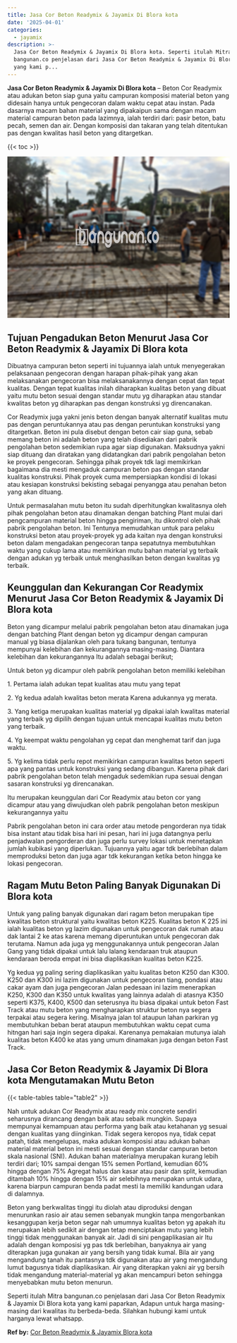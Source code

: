 ```yaml
---
title: Jasa Cor Beton Readymix & Jayamix Di Blora kota
date: '2025-04-01'
categories:
  - jayamix
description: >-
  Jasa Cor Beton Readymix & Jayamix Di Blora kota. Seperti itulah Mitra
  bangunan.co penjelasan dari Jasa Cor Beton Readymix & Jayamix Di Blora kota
  yang kami p...
---
```


**Jasa Cor Beton Readymix & Jayamix Di Blora kota** – Beton Cor Readymix atau adukan beton siap guna yaitu campuran komposisi material beton yang didesain hanya untuk pengecoran dalam waktu cepat atau instan. Pada dasarnya macam bahan material yang dipakaipun sama dengan macam material campuran beton pada lazimnya, ialah terdiri dari: pasir beton, batu pecah, semen dan air. Dengan komposisi dan takaran yang telah ditentukan pas dengan kwalitas hasil beton yang ditargetkan.

{{< toc >}}

![Jasa Cor Beton Readymix & Jayamix Di Blora kota](/images/jasa-cor-readymix-47.png)

## Tujuan Pengadukan Beton Menurut Jasa Cor Beton Readymix & Jayamix Di Blora kota

Dibuatnya campuran beton seperti ini tujuannya ialah untuk menyegerakan pelaksanaan pengecoran dengan harapan pihak-pihak yang akan melaksanakan pengecoran bisa melaksanakannya dengan cepat dan tepat kualitas. Dengan tepat kualitas inilah diharapkan kualitas beton yang dibuat yaitu mutu beton sesuai dengan standar mutu yg diharapkan atau standar kwalitas beton yg diharapkan pas dengan konstruksi yg direncanakan.

Cor Readymix juga yakni jenis beton dengan banyak alternatif kualitas mutu pas dengan peruntukannya atau pas dengan peruntukan konstruksi yang ditargetkan. Beton ini pula disebut dengan beton cair siap guna, sebab memang beton ini adalah beton yang telah disediakan dari pabrik pengolahan beton sedemikian rupa agar siap digunakan. Maksudnya yakni siap dituang dan diratakan yang didatangkan dari pabrik pengolahan beton ke proyek pengecoran. Sehingga pihak proyek tdk lagi memikirkan bagaimana dia mesti mengaduk campuran beton pas dengan standar kualitas konstruksi. Pihak proyek cuma mempersiapkan kondisi di lokasi atau kesiapan konstruksi bekisting sebagai penyangga atau penahan beton yang akan dituang.

Untuk permasalahan mutu beton itu sudah diperhitungkan kwalitasnya oleh pihak pengolahan beton atau dinamakan dengan batching Plant mulai dari pengcampuran material beton hingga pengiriman, itu dikontrol oleh pihak pabrik pengolahan beton. Ini Tentunya memudahkan untuk para pelaku konstruksi beton atau proyek-proyek yg ada kaitan nya dengan konstruksi beton dalam mengadakan pengecoran tanpa sepatutnya membutuhkan waktu yang cukup lama atau memikirkan mutu bahan material yg terbaik dengan adukan yg terbaik untuk menghasilkan beton dengan kwalitas yg terbaik.

## Keunggulan dan Kekurangan Cor Readymix Menurut Jasa Cor Beton Readymix & Jayamix Di Blora kota

Beton yang dicampur melalui pabrik pengolahan beton atau dinamakan juga dengan batching Plant dengan beton yg dicampur dengan campuran manual yg biasa dijalankan oleh para tukang bangunan, tentunya mempunyai kelebihan dan kekurangannya masing-masing. Diantara kelebihan dan kekurangannya Itu adalah sebagai berikut;

Untuk beton yg dicampur oleh pabrik pengolahan beton memiliki kelebihan

1\. Pertama ialah adukan tepat kualitas atau mutu yang tepat

2\. Yg kedua adalah kwalitas beton merata Karena adukannya yg merata.

3\. Yang ketiga merupakan kualitas material yg dipakai ialah kwalitas material yang terbaik yg dipilih dengan tujuan untuk mencapai kualitas mutu beton yang terbaik.

4\. Yg keempat waktu pengolahan yg cepat dan menghemat tarif dan juga waktu.

5\. Yg kelima tidak perlu repot memikirkan campuran kwalitas beton seperti apa yang pantas untuk konstruksi yang sedang dibangun. Karena pihak dari pabrik pengolahan beton telah mengaduk sedemikian rupa sesuai dengan sasaran konstruksi yg direncanakan.

Itu merupakan keunggulan dari Cor Readymix atau beton cor yang dicampur atau yang diwujudkan oleh pabrik pengolahan beton meskipun kekurangannya yaitu

Pabrik pengolahan beton ini cara order atau metode pengorderan nya tidak bisa instant atau tidak bisa hari ini pesan, hari ini juga datangnya perlu penjadwalan pengorderan dan juga perlu survey lokasi untuk menetapkan jumlah kubikasi yang diperlukan. Tujuannya yaitu agar tdk berlebihan dalam memproduksi beton dan juga agar tdk kekurangan ketika beton hingga ke lokasi pengecoran.

## Ragam Mutu Beton Paling Banyak Digunakan Di Blora kota

Untuk yang paling banyak digunakan dari ragam beton merupakan tipe kwalitas beton struktural yaitu kwalitas beton K225. Kualitas beton K 225 ini ialah kualitas beton yg lazim digunakan untuk pengecoran dak rumah atau dak lantai 2 ke atas karena memang diperuntukan untuk pengecoran dak terutama. Namun ada juga yg menggunakannya untuk pengecoran Jalan Gang yang tidak dipakai untuk lalu lalang kendaraan truk ataupun kendaraan beroda empat ini bisa diaplikasikan kualitas beton K225.

Yg kedua yg paling sering diaplikasikan yaitu kualitas beton K250 dan K300. K250 dan K300 ini lazim digunakan untuk pengecoran tiang, pondasi atau cakar ayam dan juga pengecoran Jalan pedesaan ini lazim menerapkan K250, K300 dan K350 untuk kwalitas yang lainnya adalah di atasnya K350 seperti K375, K400, K500 dan seterusnya itu biasa dipakai untuk beton Fast Track atau mutu beton yang mengharapkan struktur beton nya segera terpakai atau segera kering. Misalnya jalan tol ataupun lahan parkiran yg membutuhkan beban berat ataupun membutuhkan waktu cepat cuma hitngan hari saja ingin segera dipakai. Karenanya pemakaian mutunya ialah kualitas beton K400 ke atas yang umum dinamakan juga dengan beton Fast Track.

## Jasa Cor Beton Readymix & Jayamix Di Blora kota Mengutamakan Mutu Beton

{{< table-tables table="table2" >}}

Nah untuk adukan Cor Readymix atau ready mix concrete sendiri seharusnya dirancang dengan baik atau sebaik mungkin. Supaya mempunyai kemampuan atau performa yang baik atau ketahanan yg sesuai dengan kualitas yang diinginkan. Tidak segera keropos nya, tidak cepat patah, tidak mengelupas, maka adukan komposisi atau adukan bahan material material beton ini mesti sesuai dengan standar campuran beton skala nasional (SNI). Adukan bahan materialnya merupakan kurang lebih terdiri dari; 10% sampai dengan 15% semen Portland, kemudian 60% hingga dengan 75% Agregat halus dan kasar atau pasir dan split, kemudian ditambah 10% hingga dengan 15% air selebihnya merupakan untuk udara, karena biarpun campuran benda padat mesti Ia memiliki kandungan udara di dalamnya.

Beton yang berkwalitas tinggi itu diolah atau diproduksi dengan menurunkan rasio air atau semen sebanyak mungkin tanpa mengorbankan kesanggupan kerja beton segar nah umumnya kualitas beton yg apakah itu merupakan lebih sedikit air dengan tetap menciptakan mutu yang lebih tinggi tidak menggunakan banyak air. Jadi di sini pengaplikasian air Itu adalah dengan komposisi yg pas tdk berlebihan, banyaknya air yang diterapkan juga gunakan air yang bersih yang tidak kumal. Bila air yang mengandung tanah itu pantasnya tdk digunakan atau air yang mengandung lumut bagusnya tidak diaplikasikan. Air yang diterapkan yakni air yg bersih tidak mengandung material-material yg akan mencampuri beton sehingga menyebabkan mutu beton menurun.

Seperti itulah Mitra bangunan.co penjelasan dari Jasa Cor Beton Readymix & Jayamix Di Blora kota yang kami paparkan, Adapun untuk harga masing-masing dari kwalitas itu berbeda-beda. Silahkan hubungi kami untuk harganya lewat whatsapp.

**Ref by:** [Cor Beton Readymix & Jayamix Blora kota](https://id.wikipedia.org/wiki/Cor)
